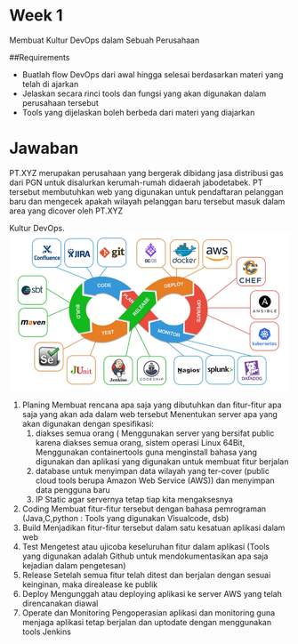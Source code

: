 # Week 1
Membuat Kultur DevOps dalam Sebuah Perusahaan

##Requirements
- Buatlah flow DevOps dari awal hingga selesai berdasarkan materi yang telah di ajarkan
- Jelaskan secara rinci tools dan fungsi yang akan digunakan dalam perusahaan tersebut
- Tools yang dijelaskan boleh berbeda dari materi yang diajarkan

# Jawaban
PT.XYZ merupakan perusahaan yang bergerak dibidang jasa distribusi gas dari PGN untuk disalurkan kerumah-rumah didaerah jabodetabek. PT tersebut membutuhkan web yang digunakan untuk pendaftaran pelanggan baru dan mengecek apakah wilayah pelanggan baru tersebut masuk dalam area yang dicover oleh PT.XYZ

Kultur DevOps.
![devops](https://github.com/Rchampz/dumbways-report/blob/main/week-1/assets/devops.jpg)

1. Planing
   Membuat rencana apa saja yang dibutuhkan dan fitur-fitur apa saja yang akan ada dalam      web tersebut
   Menentukan server apa yang akan digunakan dengan spesifikasi:
      1. diakses semua orang ( Menggunakan server yang bersifat public karena diakses semua orang, sistem operasi Linux 64Bit, Menggunakan containertools guna menginstall bahasa            yang digunakan dan aplikasi yang digunakan untuk membuat fitur berjalan
      2. database untuk menyimpan data wilayah yang ter-cover (public cloud tools berupa Amazon Web Service (AWS)) dan menyimpan data pengguna baru 
      3. IP Static agar servernya tetap tiap kita mengaksesnya
2. Coding
   Membuat fitur-fitur tersebut dengan bahasa pemrograman (Java,C,python : Tools yang digunakan Visualcode, dsb)
3. Build
   Menjadikan fitur-fitur tersebut dalam satu kesatuan aplikasi dalam web
4. Test
   Mengetest atau ujicoba keseluruhan fitur dalam aplikasi (Tools yang digunakan adalah Github untuk mendokumentasikan apa saja kejadian dalam pengetesan)
5. Release
   Setelah semua fitur telah ditest dan berjalan dengan sesuai keinginan, maka direalease ke publik
6. Deploy
   Mengunggah atau deploying aplikasi ke server AWS yang telah direncanakan diawal
7. Operate dan Monitoring
   Pengoperasian aplikasi dan monitoring guna menjaga aplikasi tetap berjalan dan uptodate dengan menggunakan tools Jenkins
